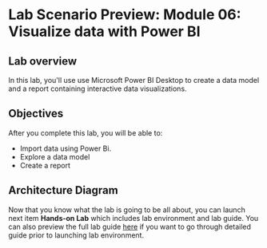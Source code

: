 # Lab Scenario Preview: Module 06: Visualize data with Power BI

## Lab overview

In this lab, you'll use use Microsoft Power BI Desktop to create a data model and a report containing interactive data visualizations.

## Objectives

After you complete this lab, you will be able to:

- Import data using Power Bi.
- Explore a data model
- Create a report

## Architecture Diagram


Now that you know what the lab is going to be all about, you can launch next item **Hands-on Lab** which includes lab environment and lab guide. You can also preview the full lab guide [here](https://experience.cloudlabs.ai/#/labguidepreview/bf5aff03-d567-4752-ab04-33c0a4bfbc26) if you want to go through detailed guide prior to launching lab environment.


